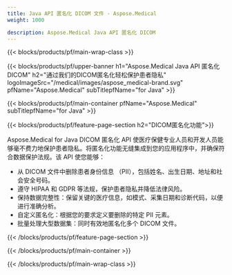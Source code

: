 ```yaml
---
title: Java API 匿名化 DICOM 文件 - Aspose.Medical
weight: 1000

description: Aspose.Medical Java API 匿名化 DICOM 
---
```


{{< blocks/products/pf/main-wrap-class >}}

{{< blocks/products/pf/upper-banner h1="Aspose.Medical Java API 匿名化 DICOM" h2="通过我们的DICOM匿名化轻松保护患者隐私" logoImageSrc="/medical/images/aspose_medical-brand.svg" pfName="Aspose.Medical" subTitlepfName="for Java" >}}

{{< blocks/products/pf/main-container pfName="Aspose.Medical" subTitlepfName="for Java" >}}

{{< blocks/products/pf/feature-page-section h2="DICOM匿名化功能">}}

<p>Aspose.Medical for Java DICOM 匿名化 API 使医疗保健专业人员和开发人员能够毫不费力地保护患者隐私。将匿名化功能无缝集成到您的应用程序中，并确保符合数据保护法规。该 API 使您能够：</p>

<ul>
<li>从 DICOM 文件中删除患者身份信息 （PII），包括姓名、出生日期、地址和社会安全号码。</li>
<li>遵守 HIPAA 和 GDPR 等法规，保护患者隐私并降低法律风险。</li>
<li>保持数据完整性：保留关键的医疗信息，如模式、采集日期和诊断代码，以便进行准确分析。</li>
<li>自定义匿名化：根据您的要求定义要删除的特定 PII 元素。</li>
<li>批量处理大型数据集：同时有效地匿名化多个 DICOM 文件。</li>
</ul>

{{< /blocks/products/pf/feature-page-section >}}

{{< /blocks/products/pf/main-container >}}

{{< /blocks/products/pf/main-wrap-class >}}